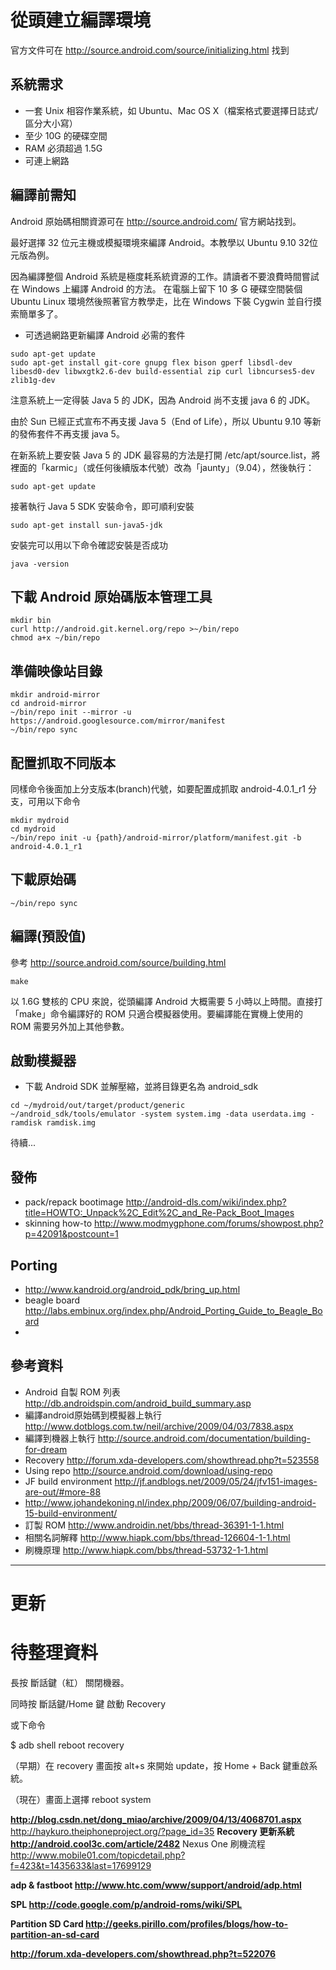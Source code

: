 # 從頭建立編譯環境 #

官方文件可在 http://source.android.com/source/initializing.html 找到

## 系統需求 ##

  * 一套 Unix 相容作業系統，如 Ubuntu、Mac OS X（檔案格式要選擇日誌式/區分大小寫）
  * 至少 10G 的硬碟空間
  * RAM 必須超過 1.5G
  * 可連上網路

## 編譯前需知 ##

Android 原始碼相關資源可在 http://source.android.com/ 官方網站找到。

最好選擇 32 位元主機或模擬環境來編譯 Android。本教學以 Ubuntu 9.10 32位元版為例。

因為編譯整個 Android 系統是極度耗系統資源的工作。請讀者不要浪費時間嘗試在 Windows 上編譯 Android 的方法。 在電腦上留下 10 多 G 硬碟空間裝個 Ubuntu Linux 環境然後照著官方教學走，比在 Windows 下裝 Cygwin 並自行摸索簡單多了。


  * 可透過網路更新編譯 Android 必需的套件

```
sudo apt-get update
sudo apt-get install git-core gnupg flex bison gperf libsdl-dev libesd0-dev libwxgtk2.6-dev build-essential zip curl libncurses5-dev zlib1g-dev
```

注意系統上一定得裝 Java 5 的 JDK，因為 Android 尚不支援 java 6 的 JDK。

由於 Sun 已經正式宣布不再支援 Java 5（End of Life），所以 Ubuntu 9.10 等新的發佈套件不再支援 java 5。

在新系統上要安裝 Java 5 的 JDK 最容易的方法是打開 /etc/apt/source.list，將裡面的「karmic」（或任何後續版本代號）改為「jaunty」（9.04），然後執行：

```
sudo apt-get update
```

接著執行 Java 5 SDK 安裝命令，即可順利安裝

```
sudo apt-get install sun-java5-jdk 
```

安裝完可以用以下命令確認安裝是否成功

```
java -version
```

## 下載 Android 原始碼版本管理工具 ##
```
mkdir bin
curl http://android.git.kernel.org/repo >~/bin/repo
chmod a+x ~/bin/repo
```

## 準備映像站目錄 ##

```
mkdir android-mirror
cd android-mirror
~/bin/repo init --mirror -u https://android.googlesource.com/mirror/manifest
~/bin/repo sync
```

## 配置抓取不同版本 ##

同樣命令後面加上分支版本(branch)代號，如要配置成抓取 android-4.0.1\_r1 分支，可用以下命令

```
mkdir mydroid
cd mydroid
~/bin/repo init -u {path}/android-mirror/platform/manifest.git -b android-4.0.1_r1
```

## 下載原始碼 ##

```
~/bin/repo sync
```

## 編譯(預設值) ##

參考 http://source.android.com/source/building.html

```
make
```

以 1.6G 雙核的 CPU 來說，從頭編譯 Android 大概需要 5 小時以上時間。直接打「make」命令編譯好的 ROM 只適合模擬器使用。要編譯能在實機上使用的 ROM 需要另外加上其他參數。

## 啟動模擬器 ##

  * 下載 Android SDK 並解壓縮，並將目錄更名為 android\_sdk

```
cd ~/mydroid/out/target/product/generic
~/android_sdk/tools/emulator -system system.img -data userdata.img -ramdisk ramdisk.img
```


待續...

## 發佈 ##

  * pack/repack bootimage http://android-dls.com/wiki/index.php?title=HOWTO:_Unpack%2C_Edit%2C_and_Re-Pack_Boot_Images
  * skinning how-to http://www.modmygphone.com/forums/showpost.php?p=42091&postcount=1

## Porting ##

  * http://www.kandroid.org/android_pdk/bring_up.html
  * beagle board http://labs.embinux.org/index.php/Android_Porting_Guide_to_Beagle_Board
  * 

## 參考資料 ##

  * Android 自製 ROM 列表 http://db.androidspin.com/android_build_summary.asp
  * 編譯android原始碼到模擬器上執行 http://www.dotblogs.com.tw/neil/archive/2009/04/03/7838.aspx
  * 編譯到機器上執行 http://source.android.com/documentation/building-for-dream
  * Recovery http://forum.xda-developers.com/showthread.php?t=523558
  * Using repo http://source.android.com/download/using-repo
  * JF build environment http://jf.andblogs.net/2009/05/24/jfv151-images-are-out/#more-88
  * http://www.johandekoning.nl/index.php/2009/06/07/building-android-15-build-environment/
  * 訂製 ROM http://www.androidin.net/bbs/thread-36391-1-1.html
  * 相關名詞解釋 http://www.hiapk.com/bbs/thread-126604-1-1.html
  * 刷機原理 http://www.hiapk.com/bbs/thread-53732-1-1.html


---


# 更新 #

# 待整理資料 #

長按 斷話鍵（紅） 關閉機器。

同時按 斷話鍵/Home 鍵 啟動 Recovery

或下命令

$ adb shell reboot recovery

（早期）在 recovery 畫面按 alt+s 來開始 update，按 Home + Back 鍵重啟系統。

（現在）畫面上選擇 reboot system


**http://blog.csdn.net/dong_miao/archive/2009/04/13/4068701.aspx** http://haykuro.theiphoneproject.org/?page_id=35
**Recovery 更新系統 http://android.cool3c.com/article/2482** Nexus One 刷機流程 http://www.mobile01.com/topicdetail.php?f=423&t=1435633&last=17699129

**adp & fastboot http://www.htc.com/www/support/android/adp.html**

**SPL http://code.google.com/p/android-roms/wiki/SPL**

**Partition SD Card http://geeks.pirillo.com/profiles/blogs/how-to-partition-an-sd-card**

**http://forum.xda-developers.com/showthread.php?t=522076**

